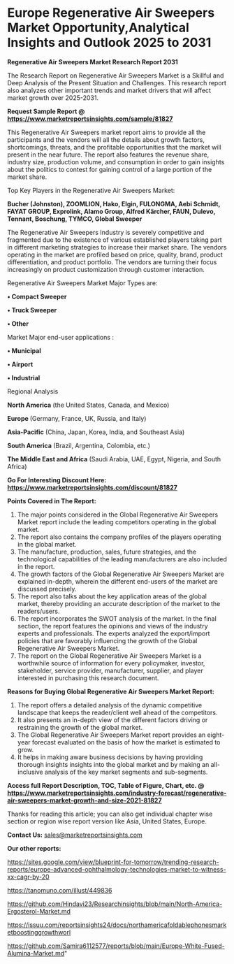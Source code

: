 # Europe Regenerative Air Sweepers Market Opportunity,Analytical Insights and Outlook 2025 to 2031

<strong>Regenerative Air Sweepers Market Research Report 2031</strong>

The Research Report on Regenerative Air Sweepers Market is a Skillful and Deep Analysis of the Present Situation and Challenges. This research report also analyzes other important trends and market drivers that will affect market growth over 2025-2031.

<strong>Request Sample Report @ <a href=https://www.marketreportsinsights.com/sample/81827>https://www.marketreportsinsights.com/sample/81827</a></strong>

This Regenerative Air Sweepers market report aims to provide all the participants and the vendors will all the details about growth factors, shortcomings, threats, and the profitable opportunities that the market will present in the near future. The report also features the revenue share, industry size, production volume, and consumption in order to gain insights about the politics to contest for gaining control of a large portion of the market share.

Top Key Players in the Regenerative Air Sweepers Market:

<strong>Bucher (Johnston), ZOOMLION, Hako, Elgin, FULONGMA, Aebi Schmidt, FAYAT GROUP, Exprolink, Alamo Group, Alfred Kärcher, FAUN, Dulevo, Tennant, Boschung, TYMCO, Global Sweeper</strong>

The Regenerative Air Sweepers Industry is severely competitive and fragmented due to the existence of various established players taking part in different marketing strategies to increase their market share. The vendors operating in the market are profiled based on price, quality, brand, product differentiation, and product portfolio. The vendors are turning their focus increasingly on product customization through customer interaction.

Regenerative Air Sweepers Market Major Types are:

<strong>• Compact Sweeper

• Truck Sweeper

• Other</strong>

Market Major end-user applications :

<strong>• Municipal

• Airport

• Industrial</strong>

Regional Analysis

</u><strong><b>North America</b></strong> (the United States, Canada, and Mexico)

<strong><b>Europe </b></strong>(Germany, France, UK, Russia, and Italy)

<strong><b>Asia-Pacific</b></strong> (China, Japan, Korea, India, and Southeast Asia)

<strong><b>South America</b></strong> (Brazil, Argentina, Colombia, etc.)

<strong><b>The Middle East and Africa</b></strong> (Saudi Arabia, UAE, Egypt, Nigeria, and South Africa)

<strong>Go For Interesting Discount Here: <a href=https://www.marketreportsinsights.com/discount/81827>https://www.marketreportsinsights.com/discount/81827</a></strong>

<strong>Points Covered in The Report:</strong>
<ol>
  <li>The major points considered in the Global Regenerative Air Sweepers Market report include the leading competitors operating in the global market.</li>
  <li>The report also contains the company profiles of the players operating in the global market.</li>
  <li>The manufacture, production, sales, future strategies, and the technological capabilities of the leading manufacturers are also included in the report.</li>
  <li>The growth factors of the Global Regenerative Air Sweepers Market are explained in-depth, wherein the different end-users of the market are discussed precisely.</li>
  <li>The report also talks about the key application areas of the global market, thereby providing an accurate description of the market to the readers/users.</li>
  <li>The report incorporates the SWOT analysis of the market. In the final section, the report features the opinions and views of the industry experts and professionals. The experts analyzed the export/import policies that are favorably influencing the growth of the Global Regenerative Air Sweepers Market.</li>
  <li>The report on the Global Regenerative Air Sweepers Market is a worthwhile source of information for every policymaker, investor, stakeholder, service provider, manufacturer, supplier, and player interested in purchasing this research document.</li>
</ol>
<strong>Reasons for Buying Global Regenerative Air Sweepers Market Report:</strong>

<ol>
  <li>The report offers a detailed analysis of the dynamic competitive landscape that keeps the reader/client well ahead of the competitors.</li>
  <li>It also presents an in-depth view of the different factors driving or restraining the growth of the global market.</li>
  <li>The Global Regenerative Air Sweepers Market report provides an eight-year forecast evaluated on the basis of how the market is estimated to grow.</li>
  <li>It helps in making aware business decisions by having providing thorough insights insights into the global market and by making an all-inclusive analysis of the key market segments and sub-segments.</li>
</ol>
<strong>Access full Report Description, TOC, Table of Figure, Chart, etc. @ <a href=https://www.marketreportsinsights.com/industry-forecast/regenerative-air-sweepers-market-growth-and-size-2021-81827>https://www.marketreportsinsights.com/industry-forecast/regenerative-air-sweepers-market-growth-and-size-2021-81827</a></strong>


Thanks for reading this article; you can also get individual chapter wise section or region wise report version like Asia, United States, Europe.

<strong>Contact Us:</strong>
sales@marketreportsinsights.com

<strong>Our other reports:</strong>

<a href=https://sites.google.com/view/blueprint-for-tomorrow/trending-research-reports/europe-advanced-ophthalmology-technologies-market-to-witness-xx-cagr-by-20>https://sites.google.com/view/blueprint-for-tomorrow/trending-research-reports/europe-advanced-ophthalmology-technologies-market-to-witness-xx-cagr-by-20</a>

<a href=https://tanomuno.com/illust/449836>https://tanomuno.com/illust/449836</a>

<a href=https://github.com/Hindavi23/Researchinsights/blob/main/North-America-Ergosterol-Market.md>https://github.com/Hindavi23/Researchinsights/blob/main/North-America-Ergosterol-Market.md</a>

<a href=https://issuu.com/reportsinsights24/docs/northamericafoldablephonesmarketboostinggrowthworl>https://issuu.com/reportsinsights24/docs/northamericafoldablephonesmarketboostinggrowthworl</a>

<a href=https://github.com/Samira6112577/reports/blob/main/Europe-White-Fused-Alumina-Market.md>https://github.com/Samira6112577/reports/blob/main/Europe-White-Fused-Alumina-Market.md</a>"
